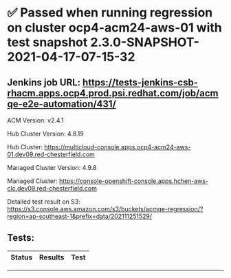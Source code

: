 # :white_check_mark: Passed when running regression on cluster ocp4-acm24-aws-01 with test snapshot 2.3.0-SNAPSHOT-2021-04-17-07-15-32 

## Jenkins job URL: https://tests-jenkins-csb-rhacm.apps.ocp4.prod.psi.redhat.com/job/acmqe-e2e-automation/431/


ACM Version: v2.4.1

Hub Cluster Version: 4.8.19

Hub Cluster: https://multicloud-console.apps.ocp4-acm24-aws-01.dev09.red-chesterfield.com

Managed Cluster Version: 4.9.8

Managed Cluster: https://console-openshift-console.apps.hchen-aws-clc.dev09.red-chesterfield.com

Detailed test result on S3: https://s3.console.aws.amazon.com/s3/buckets/acmqe-regression/?region=ap-southeast-1&prefix=data/202111251529/

## Tests:

|Status|Results|Test|
|---|---|---|


---

